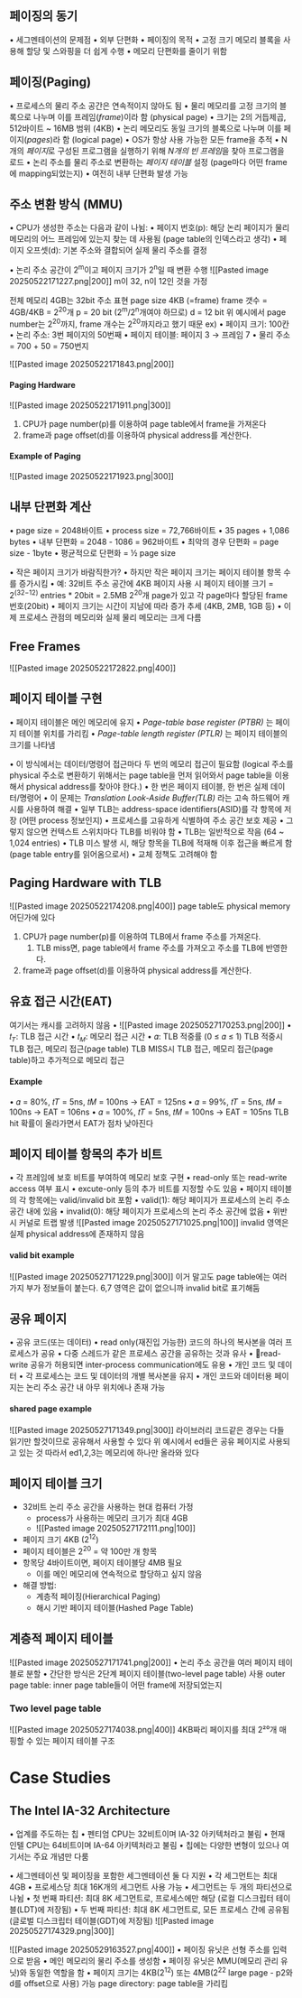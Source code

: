 ## 페이징의 동기
• 세그멘테이션의 문제점
	• 외부 단편화
• 페이징의 목적
	• 고정 크기 메모리 블록을 사용해 할당 및 스와핑을 더 쉽게 수행
	• 메모리 단편화를 줄이기 위함
## 페이징(Paging)
• 프로세스의 물리 주소 공간은 연속적이지 않아도 됨
• 물리 메모리를 고정 크기의 블록으로 나누며 이를 프레임(*frame*)이라 함 (physical page)
	• 크기는 2의 거듭제곱, 512바이트 ~ 16MB 범위 (4KB)
• 논리 메모리도 동일 크기의 블록으로 나누며 이를 페이지(*pages*)라 함 (logical page)
• OS가 항상 사용 가능한 모든 frame을 추적
• N개의 *페이지*로 구성된 프로그램을 실행하기 위해 *N개의 빈 프레임*을 찾아 프로그램을 로드
• 논리 주소를 물리 주소로 변환하는 *페이지 테이블* 설정 (page마다 어떤 frame에 mapping되었는지)
• 여전히 내부 단편화 발생 가능
## 주소 변환 방식 (MMU)
• CPU가 생성한 주소는 다음과 같이 나뉨:
	• 페이지 번호(p): 해당 논리 페이지가 물리 메모리의 어느 프레임에 있는지 찾는 데 사용됨 (page table의 인덱스라고 생각)
	• 페이지 오프셋(d): 기본 주소와 결합되어 실제 물리 주소를 결정

• 논리 주소 공간이 2<sup>m</sup>이고 페이지 크기가 2<sup>n</sup>일 때 변환 수행
![[Pasted image 20250522171227.png|200]]
m이 32, n이 12인 것을 가정

전체 메모리 4GB는 32bit 주소 표현
page size 4KB (=frame)
frame 갯수 = 4GB/4KB = 2<sup>20</sup>개
p = 20 bit (2<sup>m</sup>/2<sup>n</sup>개여야 하므로)
d = 12 bit
위 예시에서 page number는 2<sup>20</sup>까지, frame 개수는 2<sup>20</sup>까지라고 했기 때문
ex) 
•	페이지 크기: 100칸
•	논리 주소: 3번 페이지의 50번째
•	페이지 테이블: 페이지 3 → 프레임 7
•	물리 주소 = 700 + 50 = 750번지

![[Pasted image 20250522171843.png|200]]
#### Paging Hardware
![[Pasted image 20250522171911.png|300]]
1. CPU가 page number(p)를 이용하여 page table에서 frame을 가져온다
2. frame과 page offset(d)를 이용하여 physical address를 계산한다.
#### Example of Paging
![[Pasted image 20250522171923.png|300]]
## 내부 단편화 계산
• page size = 2048바이트
• process size = 72,766바이트
• 35 pages + 1,086 bytes
• 내부 단편화 = 2048 - 1086 = 962바이트
• 최악의 경우 단편화 = page size - 1byte
• 평균적으로 단편화 = ½ page size

• 작은 페이지 크기가 바람직한가?
	• 하지만 작은 페이지 크기는 페이지 테이블 항목 수를 증가시킴
		• 예: 32비트 주소 공간에 4KB 페이지 사용 시 페이지 테이블 크기 = 2<sup>(32−12)</sup> entries \* 20bit = 2.5MB
		2<sup>20</sup>개 page가 있고 각 page마다 할당된 frame 번호(20bit)
	• 페이지 크기는 시간이 지남에 따라 증가 추세 (4KB, 2MB, 1GB 등)
• 이제 프로세스 관점의 메모리와 실제 물리 메모리는 크게 다름
## Free Frames
  ![[Pasted image 20250522172822.png|400]]
## 페이지 테이블 구현
• 페이지 테이블은 메인 메모리에 유지
• *Page-table base register (PTBR)* 는 페이지 테이블 위치를 가리킴
• *Page-table length register (PTLR)* 는 페이지 테이블의 크기를 나타냄

• 이 방식에서는 데이터/명령어 접근마다 두 번의 메모리 접근이 필요함
(logical 주소를 physical 주소로 변환하기 위해서는 page table을 먼저 읽어와서 page table을 이용해서 physical address를 찾아야 한다.)
• 한 번은 페이지 테이블, 한 번은 실제 데이터/명령어
• 이 문제는 *Translation Look-Aside Buffer(TLB)* 라는 고속 하드웨어 캐시를 사용하여 해결
• 일부 TLB는 address-space identifiers(ASID)를 각 항목에 저장 (어떤 process 정보인지)
	• 프로세스를 고유하게 식별하여 주소 공간 보호 제공
	• 그렇지 않으면 컨텍스트 스위치마다 TLB를 비워야 함
• TLB는 일반적으로 작음 (64 ~ 1,024 entries)
• TLB 미스 발생 시, 해당 항목을 TLB에 적재해 이후 접근을 빠르게 함 (page table entry를 읽어옴으로서)
	• 교체 정책도 고려해야 함
## Paging Hardware with TLB
![[Pasted image 20250522174208.png|400]]
page table도 physical memory 어딘가에 있다
1. CPU가 page number(p)를 이용하여 TLB에서 frame 주소를 가져온다.
	1. TLB miss면, page table에서 frame 주소를 가져오고 주소를 TLB에 반영한다.
2. frame과 page offset(d)를 이용하여 physical address를 계산한다.

## 유효 접근 시간(EAT)
여기서는 캐시를 고려하지 않음
• ![[Pasted image 20250527170253.png|200]]
• 𝑡<sub>𝑇</sub>: TLB 접근 시간
• 𝑡<sub>𝑀</sub>: 메모리 접근 시간
• 𝛼: TLB 적중률 (0 ≤ 𝛼 ≤ 1)
TLB 적중시 TLB 접근, 메모리 접근(page table)
TLB MISS시 TLB 접근, 메모리 접근(page table)하고 추가적으로 메모리 접근
#### Example
• 𝛼 = 80%, 𝑡𝑇 = 5ns, 𝑡𝑀 = 100ns → EAT = 125ns
• 𝛼 = 99%, 𝑡𝑇 = 5ns, 𝑡𝑀 = 100ns → EAT = 106ns
• 𝛼 = 100%, 𝑡𝑇 = 5ns, 𝑡𝑀 = 100ns → EAT = 105ns
TLB hit 확률이 올라가면서 EAT가 점차 낮아진다
## 페이지 테이블 항목의 추가 비트 
• 각 프레임에 보호 비트를 부여하여 메모리 보호 구현
	• read-only 또는 read-write access 여부 표시
	• excute-only 등의 추가 비트를 지정할 수도 있음
• 페이지 테이블의 각 항목에는 valid/invalid bit 포함
	• valid(1): 해당 페이지가 프로세스의 논리 주소 공간 내에 있음
	• invalid(0): 해당 페이지가 프로세스의 논리 주소 공간에 없음
• 위반 시 커널로 트랩 발생
![[Pasted image 20250527171025.png|100]]
invalid 영역은 실제 physical address에 존재하지 않음
#### valid bit example
![[Pasted image 20250527171229.png|300]]
이거 말고도 page table에는 여러가지 부가 정보들이 붙는다.
6,7 영역은 값이 없으니까 invalid bit로 표기해둠
## 공유 페이지
• 공유 코드(또는 데이터)
	• read only(재진입 가능한) 코드의 하나의 복사본을 여러 프로세스가 공유
	• 다중 스레드가 같은 프로세스 공간을 공유하는 것과 유사
	• read-write 공유가 허용되면 inter-process communication에도 유용
• 개인 코드 및 데이터
	• 각 프로세스는 코드 및 데이터의 개별 복사본을 유지
	• 개인 코드와 데이터용 페이지는 논리 주소 공간 내 아무 위치에나 존재 가능
#### shared page example
![[Pasted image 20250527171349.png|300]]
라이브러리 코드같은 경우는 다들 읽기만 할것이므로 공유해서 사용할 수 있다
위 예시에서 ed들은 공유 페이지로 사용되고 있는 것
따라서 ed1,2,3는 메모리에 하나만 올라와 있다
## 페이지 테이블 크기
- 32비트 논리 주소 공간을 사용하는 현대 컴퓨터 가정
	- process가 사용하는 메모리 크기가 최대 4GB
	- ![[Pasted image 20250527172111.png|100]]
- 페이지 크기 4KB (2<sup>12</sup>)
- 페이지 테이블은 2<sup>20</sup> = 약 100만 개 항목
- 항목당 4바이트이면, 페이지 테이블당 4MB 필요
	- 이를 메인 메모리에 연속적으로 할당하고 싶지 않음
- 해결 방법:
	- 계층적 페이징(Hierarchical Paging)
	- 해시 기반 페이지 테이블(Hashed Page Table)
## 계층적 페이지 테이블
![[Pasted image 20250527171741.png|200]]
• 논리 주소 공간을 여러 페이지 테이블로 분할
• 간단한 방식은 2단계 페이지 테이블(two-level page table) 사용
outer page table: inner page table들이 어떤 frame에 저장되었는지
### Two level page table
![[Pasted image 20250527174038.png|400]]
4KB짜리 페이지를 최대 2²⁰개 매핑할 수 있는 페이지 테이블 구조
# Case Studies
## The Intel IA-32 Architecture
• 업계를 주도하는 칩
• 펜티엄 CPU는 32비트이며 IA-32 아키텍처라고 불림
• 현재 인텔 CPU는 64비트이며 IA-64 아키텍처라고 불림
• 칩에는 다양한 변형이 있으나 여기서는 주요 개념만 다룸

• 세그멘테이션 및 페이징을 포함한 세그멘테이션 둘 다 지원
	• 각 세그먼트는 최대 4GB
	• 프로세스당 최대 16K개의 세그먼트 사용 가능
	• 세그먼트는 두 개의 파티션으로 나뉨
		• 첫 번째 파티션: 최대 8K 세그먼트로, 프로세스에만 해당 (로컬 디스크립터 테이블(LDT)에 저장됨)
		• 두 번째 파티션: 최대 8K 세그먼트로, 모든 프로세스 간에 공유됨 (글로벌 디스크립터 테이블(GDT)에 저장됨)
![[Pasted image 20250527174329.png|300]]

![[Pasted image 20250529163527.png|400]]
• 페이징 유닛은 선형 주소를 입력으로 받음
• 메인 메모리의 물리 주소를 생성함
• 페이징 유닛은 MMU(메모리 관리 유닛)와 동일한 역할을 함
• 페이지 크기는 4KB(2<sup>12</sup>) 또는 4MB(2<sup>22</sup> large page - p2와 d를 offset으로 사용) 가능
page directory: page table을 가리킴
